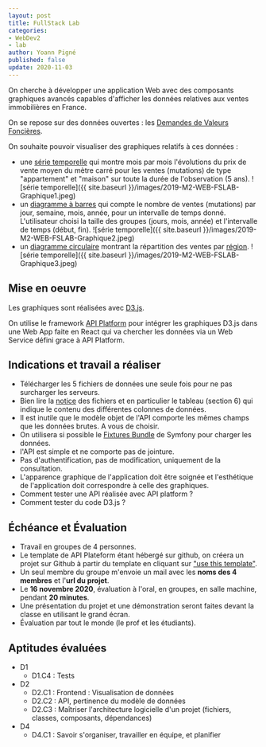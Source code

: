 ```yaml
---
layout: post
title: FullStack Lab
categories:
- WebDev2
- lab
author: Yoann Pigné
published: false
update: 2020-11-03
---
```


On cherche à développer une application Web avec des composants graphiques avancés capables d'afficher les données relatives aux ventes immobilières en France.

On se repose sur des données ouvertes : les [Demandes de Valeurs Foncières](https://www.data.gouv.fr/fr/datasets/demandes-de-valeurs-foncieres/).

On souhaite pouvoir visualiser des graphiques relatifs à ces données :

- une [série temporelle](https://en.wikipedia.org/wiki/Time_series) qui montre mois par mois l'évolutions du prix de vente moyen du mètre carré pour les ventes (mutations) de type "appartement" et "maison" sur toute la durée de l'observation (5 ans).
![série temporelle]({{ site.baseurl }}/images/2019-M2-WEB-FSLAB-Graphique1.jpeg)
- un [diagramme à barres](https://fr.wikipedia.org/wiki/Diagramme_%C3%A0_barres)  qui compte le nombre de ventes (mutations) par jour, semaine, mois, année, pour un intervalle de temps donné. L'utilisateur choisi la taille des groupes (jours, mois, année) et l'intervalle de temps (début, fin).
![série temporelle]({{ site.baseurl }}/images/2019-M2-WEB-FSLAB-Graphique2.jpeg)
- un [diagramme circulaire](https://fr.wikipedia.org/wiki/Diagramme_circulaire) montrant la répartition des ventes par [région](https://fr.wikipedia.org/wiki/R%C3%A9gion_fran%C3%A7aise).
![série temporelle]({{ site.baseurl }}/images/2019-M2-WEB-FSLAB-Graphique3.jpeg)

## Mise en oeuvre

Les graphiques sont réalisées avec [D3.js](https://d3js.org/).

On utilise le framework [API Platform](https://api-platform.com/) pour intégrer les graphiques D3.js dans une Web App faite en React qui va chercher les données via un Web Service défini grace à API Platform.


## Indications et travail a réaliser 

- Télécharger les 5 fichiers de données une seule fois pour ne pas surcharger les serveurs. 
- Bien lire la [notice](https://www.data.gouv.fr/fr/datasets/r/d573456c-76eb-4276-b91c-e6b9c89d6656) des fichiers et en particulier le tableau (section 6) qui indique le contenu des différentes colonnes de données.
- Il est inutile que le modèle objet de l'API comporte les mêmes champs que les données brutes. A vous de choisir.
- On utilisera si possible le [Fixtures Bundle](https://symfony.com/doc/current/bundles/DoctrineFixturesBundle/index.html) de Symfony pour charger les données.
- l'API est simple et ne comporte pas de jointure.
- Pas d'authentification, pas de modification, uniquement de la consultation.
- L'apparence graphique de l'application doit être soignée et l'esthétique de l'application doit correspondre à celle des graphiques.
- Comment tester une API réalisée avec API platform ?
- Comment tester du code D3.js ?


## Échéance et Évaluation

- Travail en groupes de 4 personnes.
- Le template de API Plateform étant hébergé sur github, on créera un projet sur Github à partir du template en cliquant sur ["use this template"](https://github.com/api-platform/api-platform/generate). 
- Un seul membre du groupe m'envoie un mail avec les **noms des 4 membres** et l'**url du projet**. 
- Le **16 novembre 2020**,  évaluation à l'oral, en groupes, en salle machine, pendant **20 minutes**.
- Une présentation du projet et une démonstration seront faites devant la classe en utilisant le grand écran.
- Évaluation par tout le monde (le prof et les étudiants).


## Aptitudes évaluées


- D1
  - D1.C4 : Tests
- D2
  - D2.C1 : Frontend : Visualisation de données
  - D2.C2 : API, pertinence du modèle de données
  - D2.C3 : Maîtriser l'architecture logicielle d'un projet (fichiers, classes, composants, dépendances)
- D4
  - D4.C1 : Savoir s'organiser, travailler en équipe, et planifier

